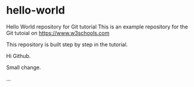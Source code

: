 # hello-world
Hello World repository for Git tutorial
This is an example repository for the Git tutoial on https://www.w3schools.com

This repository is built step by step in the tutorial.

Hi Github.

Small change.

...
